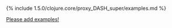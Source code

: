 {% include 1.5.0/clojure.core/proxy_DASH_super/examples.md %}

[Please add examples!](https://github.com/arrdem/grimoire/edit/master/_includes/1.6.0/clojure.core/proxy_DASH_super/examples.md)
